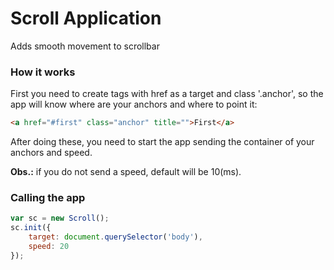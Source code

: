 # Scroll Application

Adds smooth movement to scrollbar

### How it works
First you need to create <a> tags with href as a target and class '.anchor', so the app will know where are your anchors and where to point it:
```html
<a href="#first" class="anchor" title="">First</a>
```
After doing these, you need to start the app sending the container of your anchors and speed.

**Obs.:** if you do not send a speed, default will be 10(ms).


### Calling the app
```javascript
var sc = new Scroll();
sc.init({
    target: document.querySelector('body'),
    speed: 20
});
```
